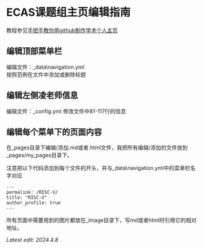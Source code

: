 # ECAS课题组主页编辑指南
教程参见[手把手教你用github制作学术个人主页](https://blog.csdn.net/qd1813100174/article/details/128604858)
## 编辑顶部菜单栏
编辑文件：_data\navigation.yml  
按照范例在文件中添加或删除标题

## 编辑左侧凌老师信息
编辑文件：_config.yml
修改文件中81-117行的信息

## 编辑每个菜单下的页面内容
在_pages目录下编辑/添加.md或者.html文件，我把所有编辑/添加的文件放到_pages/my_pages目录下。

注意把以下代码添加到每个文件的开头，并与_data\navigation.yml中的菜单栏名字对应
```
---
permalink: /RISC-V/
title: "RISC-V"
author_profile: true
---
```
所有页面中需要用到的图片都放在_image目录下，写md或者html时引用它的相对地址。

*Latest edit: 2024.4.8*